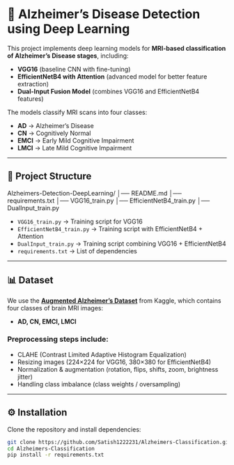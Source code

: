 # 🧠 Alzheimer’s Disease Detection using Deep Learning

This project implements deep learning models for **MRI-based classification of Alzheimer’s Disease stages**, including:

- **VGG16** (baseline CNN with fine-tuning)
- **EfficientNetB4 with Attention** (advanced model for better feature extraction)
- **Dual-Input Fusion Model** (combines VGG16 and EfficientNetB4 features)

The models classify MRI scans into four classes:

- **AD** → Alzheimer’s Disease
- **CN** → Cognitively Normal
- **EMCI** → Early Mild Cognitive Impairment
- **LMCI** → Late Mild Cognitive Impairment

---

## 📂 Project Structure

Alzheimers-Detection-DeepLearning/
│── README.md
│── requirements.txt
│── VGG16_train.py
│── EfficientNetB4_train.py
│── DualInput_train.py

- `VGG16_train.py` → Training script for VGG16
- `EfficientNetB4_train.py` → Training script with EfficientNetB4 + Attention
- `DualInput_train.py` → Training script combining VGG16 + EfficientNetB4
- `requirements.txt` → List of dependencies

---

## 📊 Dataset

We use the [**Augmented Alzheimer’s Dataset**](https://www.kaggle.com/datasets/sachinkumar413/alzheimer-mri-dataset) from Kaggle, which contains four classes of brain MRI images:

- **AD, CN, EMCI, LMCI**

### Preprocessing steps include:

- CLAHE (Contrast Limited Adaptive Histogram Equalization)
- Resizing images (224×224 for VGG16, 380×380 for EfficientNetB4)
- Normalization & augmentation (rotation, flips, shifts, zoom, brightness jitter)
- Handling class imbalance (class weights / oversampling)

---

## ⚙️ Installation

Clone the repository and install dependencies:

```bash
git clone https://github.com/Satish1222231/Alzheimers-Classification.git
cd Alzheimers-Classification
pip install -r requirements.txt
```
